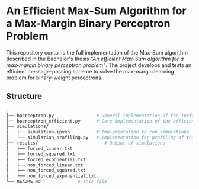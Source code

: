 # An Efficient Max-Sum Algorithm for a Max-Margin Binary Perceptron Problem

This repository contains the full implementation of the Max-Sum algorithm described in the Bachelor's thesis *"An efficient Max-Sum algorithm for a max-margin binary perceptron problem"*. 
The project develops and tests an efficient message-passing scheme to solve the max-margin learning problem for binary-weight perceptrons.

## Structure

```bash
.
├── bperceptron.py                # General implementation of the inefficient max-sum updates
├── bperceptron_efficient.py      # Core implementation of the efficient max-sum updates
├── simulations/
│   ├── simulation.ipynb          # Implementation to run simulations
│   └── simulation_profiling.py   # Implementation for profiling of the message updates
├── results/                         # Output of simulations
│   ├── forced_linear.txt
│   ├── forced_squared.txt
│   ├── forced_exponential.txt
│   ├── non_forced_linear.txt
│   ├── non_forced_squared.txt
│   └── non_forced_exponential.txt
└── README.md              # This file
